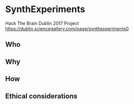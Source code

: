 # SynthExperiments
Hack The Brain Dublin 2017 Project
https://dublin.sciencegallery.com/page/synthexperiments0

## Who


## Why


## How


## Ethical considerations
